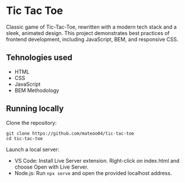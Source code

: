 # Tic Tac Toe

Classic game of Tic-Tac-Toe, rewritten with a modern tech stack and a sleek, animated design. This project demonstrates best practices of frontend development, including JavaScript, BEM, and responsive CSS.

## Tehnologies used

- HTML
- CSS
- JavaScript
- BEM Methodology

## Running locally

Clone the repository:

```
git clone https://github.com/mateoo04/tic-tac-toe
cd tic-tac-toe
```

Launch a local server:

- VS Code: Install Live Server extension. Right-click on index.html and choose Open with Live Server.
- Node.js: Run `npx serve` and open the provided localhost address.
